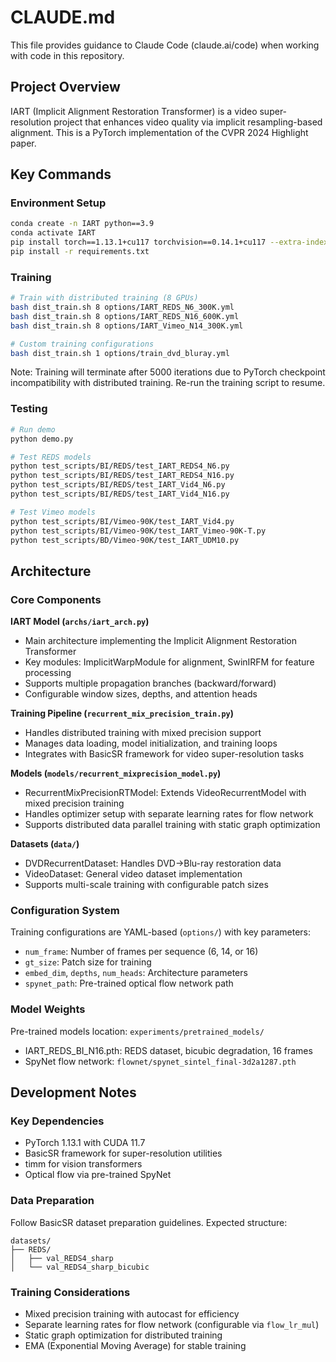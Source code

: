# CLAUDE.md

This file provides guidance to Claude Code (claude.ai/code) when working with code in this repository.

## Project Overview

IART (Implicit Alignment Restoration Transformer) is a video super-resolution project that enhances video quality via implicit resampling-based alignment. This is a PyTorch implementation of the CVPR 2024 Highlight paper.

## Key Commands

### Environment Setup
```bash
conda create -n IART python==3.9
conda activate IART
pip install torch==1.13.1+cu117 torchvision==0.14.1+cu117 --extra-index-url https://download.pytorch.org/whl/cu117
pip install -r requirements.txt
```

### Training
```bash
# Train with distributed training (8 GPUs)
bash dist_train.sh 8 options/IART_REDS_N6_300K.yml
bash dist_train.sh 8 options/IART_REDS_N16_600K.yml
bash dist_train.sh 8 options/IART_Vimeo_N14_300K.yml

# Custom training configurations
bash dist_train.sh 1 options/train_dvd_bluray.yml
```

Note: Training will terminate after 5000 iterations due to PyTorch checkpoint incompatibility with distributed training. Re-run the training script to resume.

### Testing
```bash
# Run demo
python demo.py

# Test REDS models
python test_scripts/BI/REDS/test_IART_REDS4_N6.py
python test_scripts/BI/REDS/test_IART_REDS4_N16.py
python test_scripts/BI/REDS/test_IART_Vid4_N6.py
python test_scripts/BI/REDS/test_IART_Vid4_N16.py

# Test Vimeo models
python test_scripts/BI/Vimeo-90K/test_IART_Vid4.py
python test_scripts/BI/Vimeo-90K/test_IART_Vimeo-90K-T.py
python test_scripts/BD/Vimeo-90K/test_IART_UDM10.py
```

## Architecture

### Core Components

**IART Model (`archs/iart_arch.py`)**
- Main architecture implementing the Implicit Alignment Restoration Transformer
- Key modules: ImplicitWarpModule for alignment, SwinIRFM for feature processing
- Supports multiple propagation branches (backward/forward)
- Configurable window sizes, depths, and attention heads

**Training Pipeline (`recurrent_mix_precision_train.py`)**
- Handles distributed training with mixed precision support
- Manages data loading, model initialization, and training loops
- Integrates with BasicSR framework for video super-resolution tasks

**Models (`models/recurrent_mixprecision_model.py`)**
- RecurrentMixPrecisionRTModel: Extends VideoRecurrentModel with mixed precision training
- Handles optimizer setup with separate learning rates for flow network
- Supports distributed data parallel training with static graph optimization

**Datasets (`data/`)**
- DVDRecurrentDataset: Handles DVD→Blu-ray restoration data
- VideoDataset: General video dataset implementation
- Supports multi-scale training with configurable patch sizes

### Configuration System

Training configurations are YAML-based (`options/`) with key parameters:
- `num_frame`: Number of frames per sequence (6, 14, or 16)
- `gt_size`: Patch size for training
- `embed_dim`, `depths`, `num_heads`: Architecture parameters
- `spynet_path`: Pre-trained optical flow network path

### Model Weights

Pre-trained models location: `experiments/pretrained_models/`
- IART_REDS_BI_N16.pth: REDS dataset, bicubic degradation, 16 frames
- SpyNet flow network: `flownet/spynet_sintel_final-3d2a1287.pth`

## Development Notes

### Key Dependencies
- PyTorch 1.13.1 with CUDA 11.7
- BasicSR framework for super-resolution utilities
- timm for vision transformers
- Optical flow via pre-trained SpyNet

### Data Preparation
Follow BasicSR dataset preparation guidelines. Expected structure:
```
datasets/
├── REDS/
│   ├── val_REDS4_sharp
│   └── val_REDS4_sharp_bicubic
```

### Training Considerations
- Mixed precision training with autocast for efficiency
- Separate learning rates for flow network (configurable via `flow_lr_mul`)
- Static graph optimization for distributed training
- EMA (Exponential Moving Average) for stable training